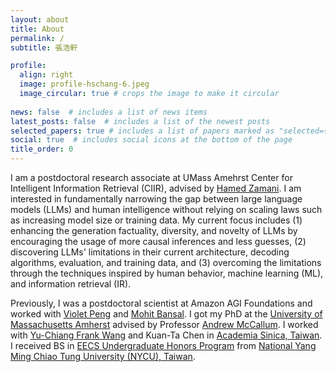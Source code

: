 ```yaml
---
layout: about
title: About
permalink: /
subtitle: 張浩軒

profile:
  align: right
  image: profile-hschang-6.jpeg
  image_circular: true # crops the image to make it circular
  
news: false  # includes a list of news items
latest_posts: false  # includes a list of the newest posts
selected_papers: true # includes a list of papers marked as "selected={true}"
social: true  # includes social icons at the bottom of the page
title_order: 0
---
```


I am a postdoctoral research associate at UMass Amehrst Center for Intelligent Information Retrieval (CIIR), advised by <a href="https://groups.cs.umass.edu/zamani/">Hamed Zamani</a>. I am interested in fundamentally narrowing the gap between large language models (LLMs) and human intelligence without relying on scaling laws such as increasing model size or training data. My current focus includes (1) enhancing the generation factuality, diversity, and novelty of LLMs by encouraging the usage of more causal inferences and less guesses, (2) discovering LLMs' limitations in their current architecture, decoding algorithms, evaluation, and training data, and (3) overcoming the limitations through the techniques inspired by human behavior, machine learning (ML), and information retrieval (IR). 

Previously, I was a postdoctoral scientist at Amazon AGI Foundations and worked with <a href="https://vnpeng.net/">Violet Peng</a> and <a href="https://www.cs.unc.edu/~mbansal/">Mohit Bansal</a>. I got my PhD at the <a href="https://www.cics.umass.edu/">University of Massachusetts Amherst</a> advised by Professor <a href="https://people.cs.umass.edu/~mccallum/">Andrew McCallum</a>.  I worked with <a href="http://vllab.ee.ntu.edu.tw/members.html">Yu-Chiang Frank Wang</a> and Kuan-Ta Chen in <a href="https://www.sinica.edu.tw/en">Academia Sinica, Taiwan</a>. I received BS in <a href="https://eecshp.nycu.edu.tw/pages/Introduction?locale=en">EECS Undergraduate Honors Program</a> from <a href="https://en.nycu.edu.tw/">National Yang Ming Chiao Tung University (NYCU), Taiwan</a>.
